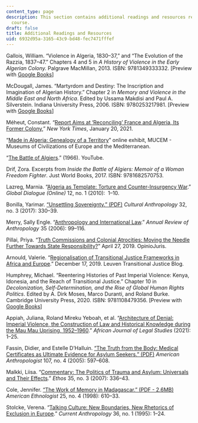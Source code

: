 ```yaml
---
content_type: page
description: This section contains additional readings and resources related to the
  course.
draft: false
title: Additional Readings and Resources
uid: 6932d95a-3165-43c9-bd48-fec7471fffef
---
```

Gallois, William. “Violence in Algeria, 1830–37,” and “The Evolution of the Razzia, 1837–47.” Chapters 4 and 5 in *A History of Violence in the Early Algerian Colony.* Palgrave MacMillan, 2013. ISBN: ‎9781349333332. \[Preview with [Google Books](https://www.google.com/books/edition/A_History_of_Violence_in_the_Early_Alger/FxOQTOtEI8sC?hl=en&gbpv=1)\]

McDougall, James. “Martyrdom and Destiny: The Inscription and Imagination of Algerian History.” Chapter 2 in *Memory and Violence in the Middle East and North Africa*. Edited by Ussama Makdisi and Paul A. Silverstein. ‎Indiana University Press, 2006. ISBN: ‎9780253217981. \[Preview with [Google Books](https://www.google.com/books/edition/Memory_and_Violence_in_the_Middle_East_a/sAFs5KdQFcMC?hl=en&gbpv=1)\]

Méheut, Constant. “[Report Aims at ‘Reconciling’ France and Algeria, Its Former Colony](https://www.nytimes.com/2021/01/20/world/europe/france-algeria-war-report.html#:~:text=The%20report%20said%20its%20purpose,left%20hundreds%20of%20thousands%20dead.),” *New York Times*, January 20, 2021.

“[Made in Algeria: Genealogy of a Territory](https://www.mucem.org/programme/exposition-et-temps-forts/made-algeria)” online exhibit, MUCEM - Museums of Civilizations of Europe and the Mediterranean.

“[The Battle of Algiers](https://www.youtube.com/watch?v=vRE3j8pDMds).” (1966). YouTube.

Drif, Zora. Excerpts from *Inside the Battle of Algiers: Memoir of a Woman Freedom Fighter*. Just World Books, 2017. ISBN: ‎9781682570753. 

Lazreg, Marnia. “[Algeria as Template: Torture and Counter-Insurgency War](https://www.proquest.com/docview/866741329?pq-origsite=gscholar&fromopenview=true).” *Global Dialogue (Online)* 12, no. 1 (2010):  1–10.

Bonilla, Yarimar. [“Unsettling Sovereignty.” (PDF)](https://anthrosource.onlinelibrary.wiley.com/doi/pdf/10.14506/ca32.3.02) *Cultural Anthropology* 32, no. 3 (2017): 330–39.

Merry, Sally Engle. “[Anthropology and International Law](https://www.annualreviews.org/doi/10.1146/annurev.anthro.35.081705.123245).” *Annual Review of Anthropology* 35 (2006): 99–116.

Pillai, Priya. “[Truth Commissions and Colonial Atrocities: Moving the Needle Further Towards State Responsibility?](http://opiniojuris.org/2019/04/27/truth-commissions-and-colonial-atrocities-moving-the-needle-further-towards-state-responsibility/)” April 27, 2019. OpinioJuris.

Arnould, Valerie. “[Regionalisation of Transitional Justice Frameworks in Africa and Europe](https://blog.associatie.kuleuven.be/ltjb/regionalisation-of-transitional-justice-frameworks-in-africa-and-europe/).” December 17, 2019. Leuven Transitional Justice Blog.

Humphrey, Michael. “Reentering Histories of Past Imperial Violence: Kenya, Idonesia, and the Reach of Transitional Justice.” Chapter 10 in *Decolonization, Self-Determination, and the Rise of Global Human Rights Politics*. Edited by A. Dirk Moses, Marco Duranti, and Roland Burke. Cambridge University Press, 2020. ISBN: ‎9781108479356. \[Preview with [Google Books](https://www.google.com/books/edition/Decolonization_Self_Determination_and_th/ZrjpDwAAQBAJ?hl=en&gbpv=1)\]

Appiah, Juliana, Roland Mireku Yeboah, et al. “[Architecture of Denial: Imperial Violence, the Construction of Law and Historical Knowledge during the Mau Mau Uprising, 1952–1960](https://brill.com/view/journals/ajls/14/1/article-p3_2.xml?language=en).” *African Journal of Legal Studies* (2021): 1–25.

Fassin, Didier, and Estelle D’Halluin. [“The Truth from the Body: Medical Certificates as Ultimate Evidence for Asylum Seekers.” (PDF)](https://anthrosource.onlinelibrary.wiley.com/doi/pdf/10.1525/aa.2005.107.4.597) *American Anthropologist* 107, no. 4 (2005): 597–608.

Malkki, Liisa. “[Commentary: The Politics of Trauma and Asylum: Universals and Their Effects](https://www.jstor.org/stable/4497917#metadata_info_tab_contents).” *Ethos* 35, no. 3 (2007): 336–43.

Cole, Jennifer. [“The Work of Memory in Madagascar.” (PDF - 2.6MB)](https://anthrosource.onlinelibrary.wiley.com/doi/pdf/10.1525/ae.1998.25.4.610) *American Ethnologist* 25, no. 4 (1998): 610–33.

Stolcke, Verena. “[Talking Culture: New Boundaries, New Rhetorics of Exclusion in Europe](https://www.jstor.org/stable/2744220#metadata_info_tab_contents).” *Current Anthropology* 36, no. 1 (1995): 1–24.